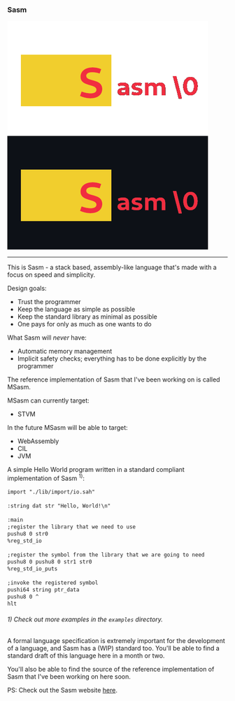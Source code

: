 ### Sasm ###
![sasm logo](./sasm-logo-github-light.png#gh-light-mode-only)
![sasm logo](./sasm-logo-github-dark.png#gh-dark-mode-only)

----
This is Sasm - a stack based, assembly-like language that's made with a focus on speed and simplicity.

Design goals:
- Trust the programmer
- Keep the language as simple as possible
- Keep the standard library as minimal as possible
- One pays for only as much as one wants to do

What Sasm will *never* have:
- Automatic memory management
- Implicit safety checks; everything has to be done explicitly by the programmer

The reference implementation of Sasm that I've been working on is called MSasm.

MSasm can currently target:
- STVM

In the future MSasm will be able to target:
- WebAssembly
- CIL
- JVM

A simple Hello World program written in a standard compliant implementation of Sasm <sup>1)</sup>:

````
import "./lib/import/io.sah"

:string dat str "Hello, World!\n"

:main
;register the library that we need to use
pushu8 0 str0
%reg_std_io

;register the symbol from the library that we are going to need
pushu8 0 pushu8 0 str1 str0
%reg_std_io_puts

;invoke the registered symbol
pushi64 string ptr_data
pushu8 0 ^
hlt
````

###### 1) Check out more examples in the `examples` directory. ######

A formal language specification is extremely important for the development of a language, and Sasm has a (WIP) standard too. You'll be able to find a standard draft of this language here in a month or two.

You'll also be able to find the source of the reference implementation of Sasm that I've been working on here soon.

PS: Check out the Sasm website [here](https://trap-representation.github.io/Sasm/).
